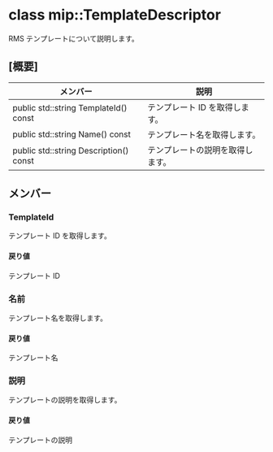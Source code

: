 # <a name="class-miptemplatedescriptor"></a>class mip::TemplateDescriptor 
RMS テンプレートについて説明します。
  
## <a name="summary"></a>[概要]
 メンバー                        | 説明                                
--------------------------------|---------------------------------------------
public std::string TemplateId() const  |  テンプレート ID を取得します。
public std::string Name() const  |  テンプレート名を取得します。
public std::string Description() const  |  テンプレートの説明を取得します。
  
## <a name="members"></a>メンバー
  
### <a name="templateid"></a>TemplateId
テンプレート ID を取得します。
  
#### <a name="returns"></a>戻り値
テンプレート ID
  
### <a name="name"></a>名前
テンプレート名を取得します。
  
#### <a name="returns"></a>戻り値
テンプレート名
  
### <a name="description"></a>説明
テンプレートの説明を取得します。
  
#### <a name="returns"></a>戻り値
テンプレートの説明